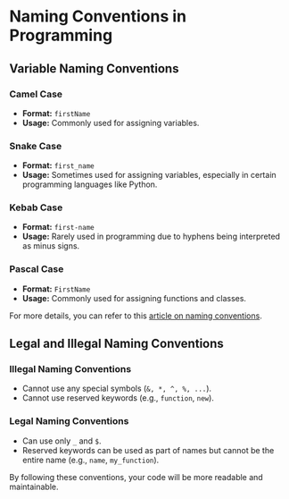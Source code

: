 # Naming Conventions in Programming

## Variable Naming Conventions

### Camel Case
- **Format:** `firstName`
- **Usage:** Commonly used for assigning variables.

### Snake Case
- **Format:** `first_name`
- **Usage:** Sometimes used for assigning variables, especially in certain programming languages like Python.

### Kebab Case
- **Format:** `first-name`
- **Usage:** Rarely used in programming due to hyphens being interpreted as minus signs.

### Pascal Case
- **Format:** `FirstName`
- **Usage:** Commonly used for assigning functions and classes.

For more details, you can refer to this [article on naming conventions](https://www.freecodecamp.org/news/programming-naming-conventions-explained/#what-is-pascal-case).

## Legal and Illegal Naming Conventions

### Illegal Naming Conventions
- Cannot use any special symbols (`&, *, ^, %, ...`).
- Cannot use reserved keywords (e.g., `function`, `new`).

### Legal Naming Conventions
- Can use only `_` and `$`.
- Reserved keywords can be used as part of names but cannot be the entire name (e.g., `name`, `my_function`).

By following these conventions, your code will be more readable and maintainable.
